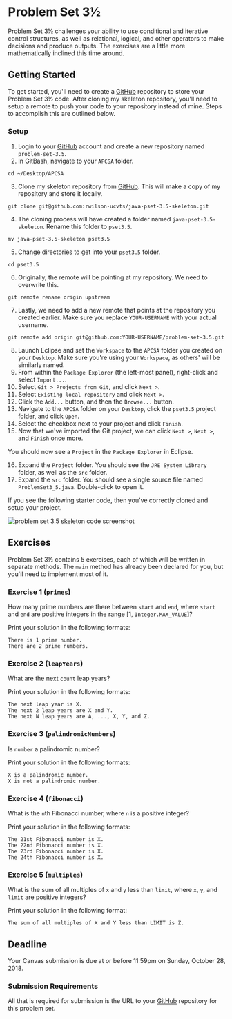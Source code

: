 # Problem Set 3½

Problem Set 3½ challenges your ability to use conditional and iterative control structures, as well as relational, logical, and other operators to make decisions and produce outputs. The exercises are a little more mathematically inclined this time around.

## Getting Started

To get started, you'll need to create a [GitHub](https://github.com/) repository to store your Problem Set 3½ code. After cloning my skeleton repository, you'll need to setup a remote to push your code to your repository instead of mine. Steps to accomplish this are outlined below.

### Setup

01. Login to your [GitHub](https://github.com/) account and create a new repository named `problem-set-3.5`.
02. In GitBash, navigate to your `APCSA` folder.
```
cd ~/Desktop/APCSA
```
03. Clone my skeleton repository from [GitHub](https://github.com/). This will make a copy of my repository and store it locally.
```
git clone git@github.com:rwilson-ucvts/java-pset-3.5-skeleton.git
```
04. The cloning process will have created a folder named `java-pset-3.5-skeleton`. Rename this folder to `pset3.5`.
```
mv java-pset-3.5-skeleton pset3.5
```
05. Change directories to get into your `pset3.5` folder.
```
cd pset3.5
```
06. Originally, the remote will be pointing at my repository. We need to overwrite this.
```
git remote rename origin upstream
```
07. Lastly, we need to add a new remote that points at the repository you created earlier. Make sure you replace `YOUR-USERNAME` with your actual username.
```
git remote add origin git@github.com:YOUR-USERNAME/problem-set-3.5.git
```
08. Launch Eclipse and set the `Workspace` to the `APCSA` folder you created on your `Desktop`. Make sure you're using your `Workspace`, as others' will be similarly named.
09. From within the `Package Explorer` (the left-most panel), right-click and select `Import...`.
10. Select `Git > Projects from Git`, and click `Next >`.
11. Select `Existing local repository` and click `Next >`.
12. Click the `Add...` button, and then the `Browse...` button.
13. Navigate to the `APCSA` folder on your `Desktop`, click the `pset3.5` project folder, and click `Open`.
14. Select the checkbox next to your project and click `Finish`.
15. Now that we've imported the Git project, we can click `Next >`, `Next >`, and `Finish` once more.

You should now see a `Project` in the `Package Explorer` in Eclipse.

16. Expand the `Project` folder. You should see the ```JRE System Library``` folder, as well as the ```src``` folder.
17. Expand the `src` folder. You should see a single source file named `ProblemSet3_5.java`. Double-click to open it.

If you see the following starter code, then you've correctly cloned and setup your project.

![problem set 3.5 skeleton code screenshot](https://www.ucvts.tec.nj.us/cms/lib/NJ03001805/Centricity/domain/760/apcsa-images/pset3.5-skeleton.png)

## Exercises

Problem Set 3½ contains 5 exercises, each of which will be written in separate methods. The `main` method has already been declared for you, but you'll need to implement most of it.

### Exercise 1 (`primes`)

How many prime numbers are there between `start` and `end`, where `start` and `end` are positive integers in the range [1, `Integer.MAX_VALUE`]?

Print your solution in the following formats:
```
There is 1 prime number.
There are 2 prime numbers.
```

### Exercise 2 (`leapYears`)

What are the next `count` leap years?
 
Print your solution in the following formats:
```
The next leap year is X.
The next 2 leap years are X and Y.
The next N leap years are A, ..., X, Y, and Z.
```

### Exercise 3 (`palindromicNumbers`)

Is `number` a palindromic number?

Print your solution in the following formats:
```
X is a palindromic number.
X is not a palindromic number.
```

### Exercise 4 (`fibonacci`)

What is the `n`th Fibonacci number, where `n` is a positive integer?

Print your solution in the following formats:
```
The 21st Fibonacci number is X.
The 22nd Fibonacci number is X.
The 23rd Fibonacci number is X.
The 24th Fibonacci number is X.
```

### Exercise 5 (`multiples`)

What is the sum of all multiples of `x` and `y` less than `limit`, where `x`, `y`, and `limit` are positive integers?

Print your solution in the following format:
```
The sum of all multiples of X and Y less than LIMIT is Z.
```

## Deadline

Your Canvas submission is due at or before 11:59pm on Sunday, October 28, 2018.

### Submission Requirements

All that is required for submission is the URL to your [GitHub](https://github.com/) repository for this problem set.
